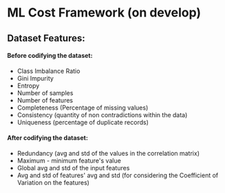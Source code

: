 # ML Cost Framework (on develop)

## Dataset Features:
#### Before codifying the dataset:
- Class Imbalance Ratio
- Gini Impurity
- Entropy
- Number of samples
- Number of features
- Completeness (Percentage of missing values)
- Consistency (quantity of non contradictions within the data)
- Uniqueness (percentage of duplicate records)

#### After codifying the dataset:
- Redundancy (avg and std of the values in the correlation matrix)
- Maximum - minimum feature's value
- Global avg and std of the input features
- Avg and std of features' avg and std (for considering the Coefficient of Variation on the features)